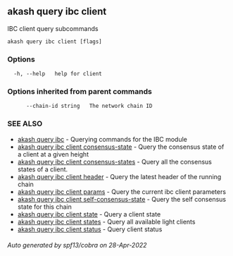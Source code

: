 ## akash query ibc client

IBC client query subcommands

```
akash query ibc client [flags]
```

### Options

```
  -h, --help   help for client
```

### Options inherited from parent commands

```
      --chain-id string   The network chain ID
```

### SEE ALSO

* [akash query ibc](akash_query_ibc.md)	 - Querying commands for the IBC module
* [akash query ibc client consensus-state](akash_query_ibc_client_consensus-state.md)	 - Query the consensus state of a client at a given height
* [akash query ibc client consensus-states](akash_query_ibc_client_consensus-states.md)	 - Query all the consensus states of a client.
* [akash query ibc client header](akash_query_ibc_client_header.md)	 - Query the latest header of the running chain
* [akash query ibc client params](akash_query_ibc_client_params.md)	 - Query the current ibc client parameters
* [akash query ibc client self-consensus-state](akash_query_ibc_client_self-consensus-state.md)	 - Query the self consensus state for this chain
* [akash query ibc client state](akash_query_ibc_client_state.md)	 - Query a client state
* [akash query ibc client states](akash_query_ibc_client_states.md)	 - Query all available light clients
* [akash query ibc client status](akash_query_ibc_client_status.md)	 - Query client status

###### Auto generated by spf13/cobra on 28-Apr-2022
